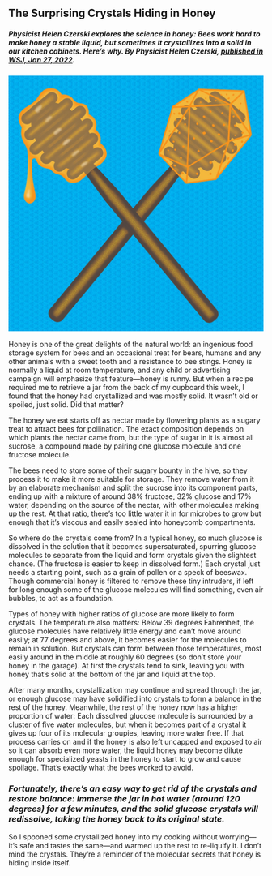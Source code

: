 ## The Surprising Crystals Hiding in Honey

##### *Physicist Helen Czerski explores the science in honey: Bees work hard to make honey a stable liquid, but sometimes it crystallizes into a solid in our kitchen cabinets. Here’s why. By Physicist Helen Czerski, [published in WSJ, Jan 27, 2022](https://www.wsj.com/articles/the-surprising-crystals-hiding-in-honey-11643313927?page=1).* 

![HoneyCrystals](pix/HoneyCrystals.jpg)

Honey is one of the great delights of the natural world: an ingenious food storage system for bees and an occasional treat for bears, humans and any other animals with a sweet tooth and a resistance to bee stings. Honey is normally a liquid at room temperature, and any child or advertising campaign will emphasize that feature—honey is runny. But when a recipe required me to retrieve a jar from the back of my cupboard this week, I found that the honey had crystallized and was mostly solid. It wasn’t old or spoiled, just solid. Did that matter?

The honey we eat starts off as nectar made by flowering plants as a sugary treat to attract bees for pollination. The exact composition depends on which plants the nectar came from, but the type of sugar in it is almost all sucrose, a compound made by pairing one glucose molecule and one fructose molecule.

The bees need to store some of their sugary bounty in the hive, so they process it to make it more suitable for storage. They remove water from it by an elaborate mechanism and split the sucrose into its component parts, ending up with a mixture of around 38% fructose, 32% glucose and 17% water, depending on the source of the nectar, with other molecules making up the rest. At that ratio, there’s too little water it in for microbes to grow but enough that it’s viscous and easily sealed into honeycomb compartments.

So where do the crystals come from? In a typical honey, so much glucose is dissolved in the solution that it becomes supersaturated, spurring glucose molecules to separate from the liquid and form crystals given the slightest chance. (The fructose is easier to keep in dissolved form.) Each crystal just needs a starting point, such as a grain of pollen or a speck of beeswax. Though commercial honey is filtered to remove these tiny intruders, if left for long enough some of the glucose molecules will find something, even air bubbles, to act as a foundation. 

Types of honey with higher ratios of glucose are more likely to form crystals. The temperature also matters: Below 39 degrees Fahrenheit, the glucose molecules have relatively little energy and can’t move around easily; at 77 degrees and above, it becomes easier for the molecules to remain in solution. But crystals can form between those temperatures, most easily around in the middle at roughly 60 degrees (so don’t store your honey in the garage). At first the crystals tend to sink, leaving you with honey that’s solid at the bottom of the jar and liquid at the top.

After many months, crystallization may continue and spread through the jar, or enough glucose may have solidified into crystals to form a balance in the rest of the honey. Meanwhile, the rest of the honey now has a higher proportion of water: Each dissolved glucose molecule is surrounded by a cluster of five water molecules, but when it becomes part of a crystal it gives up four of its molecular groupies, leaving more water free. If that process carries on and if the honey is also left uncapped and exposed to air so it can absorb even more water, the liquid honey may become dilute enough for specialized yeasts in the honey to start to grow and cause spoilage. That’s exactly what the bees worked to avoid.

### ***Fortunately, there’s an easy way to get rid of the crystals and restore balance: Immerse the jar in hot water (around 120 degrees) for a few minutes, and the solid glucose crystals will redissolve, taking the honey back to its original state.***

So I spooned some crystallized honey into my cooking without worrying—it’s safe and tastes the same—and warmed up the rest to re-liquify it. I don’t mind the crystals. They’re a reminder of the molecular secrets that honey is hiding inside itself. 

